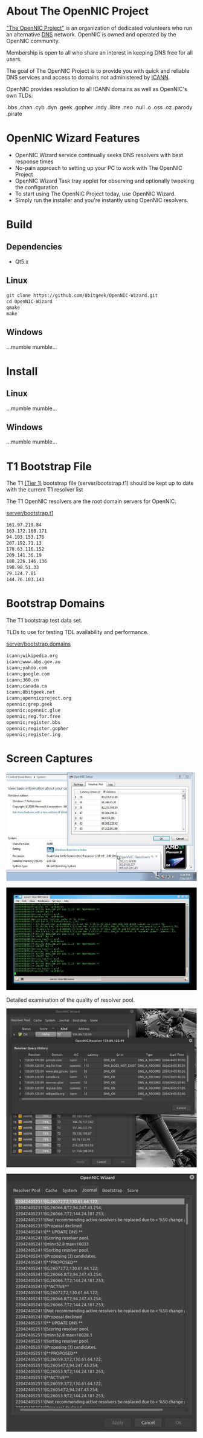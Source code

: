 
# About The OpenNIC Project

["The OpenNIC Project"](http://www.opennicproject.org) is an organization of dedicated volunteers who run an alternative [DNS](https://en.wikipedia.org/wiki/Domain_Name_System) network. OpenNIC is owned and operated by the OpenNIC community. 

Membership is open to all who share an interest in keeping DNS free for all users. 

The goal of The OpenNIC Project is to provide you with quick and reliable DNS services and access
to domains not administered by [ICANN](https://www.icann.org/).

OpenNIC provides resolution to all ICANN domains as well as OpenNIC's own TLDs:

.bbs
.chan
.cyb
.dyn
.geek
.gopher
.indy
.libre
.neo
.null
.o
.oss
.oz
.parody
.pirate


# OpenNIC Wizard Features
  - OpenNIC Wizard service continually seeks DNS resolvers with best response times
  - No-pain approach to setting up your PC to work with The OpenNIC Project
  - OpenNIC Wizard Task tray applet for observing and optionally tweeking the configuration
  - To start using The OpenNIC Project today, use OpenNIC Wizard. 
  - Simply run the installer and you're instantly using OpenNIC resolvers.

# Build

## Dependencies

* Qt5.x

## Linux

```
git clone https://github.com/8bitgeek/OpenNIC-Wizard.git
cd OpenNIC-Wizard
qmake
make
```
## Windows

...mumble mumble...

# Install

## Linux

...mumble mumble...

## Windows

...mumble mumble...

# T1 Bootstrap File

The T1 [(Tier 1)](https://servers.opennic.org/?tier=1) bootstrap file (server/bootstrap.t1) should be kept up to date with the current T1 resolver list

The T1 OpenNIC resolvers are the root domain servers for OpenNIC.

[server/bootstrap.t1](server/bootstrap.t1)

```
161.97.219.84
163.172.168.171
94.103.153.176
207.192.71.13
178.63.116.152
209.141.36.19
188.226.146.136
198.98.51.33
79.124.7.81
144.76.103.143

```

# Bootstrap Domains

The T1 bootstrap test data set.

TLDs to use for testing TDL availability and performance.

[server/bootstrap.domains](server/bootstrap.domains)

```
icann;wikipedia.org
icann;www.abs.gov.au
icann;yahoo.com
icann;google.com
icann;360.cn
icann;canada.ca
icann;8bitgeek.net
icann;opennicproject.org
opennic;grep.geek
opennic;opennic.glue
opennic;reg.for.free
opennic;register.bbs
opennic;register.gopher
opennic;register.ing
```

# Screen Captures

![OpenNIC State](www/opennic-wizard1.jpeg)

![OpenNIC Log](www/opennic-wizard2.jpeg)

Detailed examination of the quality of resolver pool.

![OpenNIC State](www/opennic-wizard3.png)

![OpenNIC Log](www/opennic-wizard4.png)

